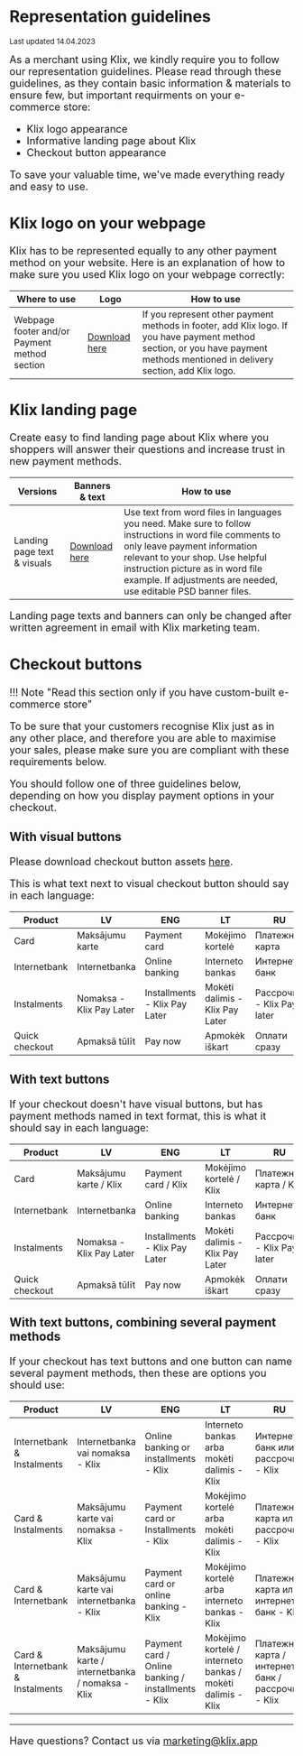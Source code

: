 # Representation guidelines
<font size="2">Last updated 14.04.2023 

<font size="4">As a merchant using Klix, we kindly require you to follow our representation guidelines. Please read through these guidelines, as they contain basic information & materials to ensure few, but important requirments on your e-commerce store:

- Klix logo appearance
- Informative landing page about Klix
- Checkout button appearance

To save your valuable time, we've made everything ready and easy to use.

## Klix logo on your webpage 

Klix has to be represented equally to any other payment method on your website. Here is an explanation of how to make sure you used Klix logo on your webpage correctly: 

| Where to use     | Logo                 | How to use |
|---------------|------------------------|------------|
| Webpage footer and/or Payment method section      | [Download here](https://drive.google.com/uc?export=download&id=1npJdK2Yh3sctaE_YBdPJSWU8FgMMgIv2) | If you represent other payment methods in footer, add Klix logo. If you have payment method section, or you have payment methods mentioned in delivery section, add Klix logo.  | 


## Klix landing page

Create easy to find landing page about Klix where you shoppers will answer their questions and increase trust in new payment methods.

| Versions     | Banners & text                 | How to use |
|--------------|--------------------------------|------------|
| Landing page text & visuals      | [Download here](https://drive.google.com/uc?export=download&id=1N3lgT5s7R4vokEZQ0L_JGLgnwYkQDN6M) | Use text from word files in languages you need. Make sure to follow instructions in word file comments to only leave payment information relevant to your shop. Use helpful instruction picture as in word file example. If adjustments are needed, use editable PSD banner files. |


Landing page texts and banners can only be changed after written agreement in email with Klix marketing team.

## Checkout buttons

!!! Note "Read this section only if you have custom-built e-commerce store"

To be sure that your customers recognise Klix just as in any other place, and therefore you are able to maximise your sales, please make sure you are compliant with these requirements below.

You should follow one of three guidelines below, depending on how you display payment options in your checkout.

### With visual buttons

Please download checkout button assets [here](https://drive.google.com/uc?export=download&id=1BhD914tZmltlIMejeecsgSzaoGc6R8JG).

This is what text next to visual checkout button should say in each language:

| Product    | LV                 | ENG | LT | RU |
|------------|--------------------|-----|----|----|
| Card     | Maksājumu karte | Payment card | Mokėjimo kortelė       | Платежная карта               |
| Internetbank | Internetbanka | Online banking | Interneto bankas       | Интернет-банк               |
| Instalments | Nomaksa - Klix Pay Later | Installments - Klix Pay Later | Mokėti dalimis - Klix Pay Later       | Рассрочка - Klix Pay later               |
| Quick checkout | Apmaksā tūlīt | Pay now | Apmokėk iškart       | Оплати сразу               |

### With text buttons

If your checkout doesn't have visual buttons, but has payment methods named in text format, this is what it should say in each language:

| Product    | LV                 | ENG | LT | RU |
|------------|--------------------|-----|----|----|
| Card     | Maksājumu karte / Klix | Payment card / Klix | Mokėjimo kortelė / Klix       | Платежная карта / Klix              |
| Internetbank | Internetbanka | Online banking | Interneto bankas       | Интернет-банк               |
| Instalments | Nomaksa - Klix Pay Later | Installments - Klix Pay Later | Mokėti dalimis - Klix Pay Later       | Рассрочка - Klix Pay later               |
| Quick checkout | Apmaksā tūlīt | Pay now | Apmokėk iškart       | Оплати сразу               |

### With text buttons, combining several payment methods

If your checkout has text buttons and one button can name several payment methods, then these are options you should use:

| Product    | LV                 | ENG | LT | RU |
|------------|--------------------|-----|----|----|
| Internetbank & Instalments     | Internetbanka vai nomaksa - Klix | Online banking or installments - Klix | Interneto bankas arba mokėti dalimis - Klix      | Интернет-банк или рассрочка - Klix     |
| Card & Instalments | Maksājumu karte vai nomaksa - Klix | Payment card or Installments - Klix | Mokėjimo kortelė arba mokėti dalimis - Klix       | Платежная карта или рассрочка - Klix               |
| Card & Internetbank | Maksājumu karte vai internetbanka - Klix | Payment card or online banking - Klix | Mokėjimo kortelė arba interneto bankas - Klix       | Платежная карта или интернет-банк - Klix              |
| Card & Internetbank & Instalments | Maksājumu karte / internetbanka / nomaksa - Klix | Payment card / Online banking / installments - Klix | Mokėjimo kortelė / interneto bankas / mokėti dalimis - Klix       | Платежная карта / интернет-банк / рассрочка - Klix             |

_________________________________
Have questions? Contact us via [marketing@klix.app](mailto:marketing@klix.app)
